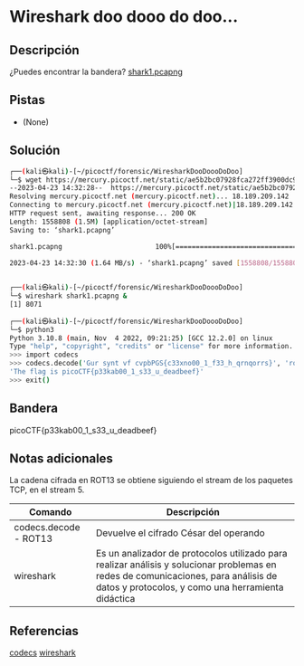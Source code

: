 # Wireshark doo dooo do doo...

## Descripción
¿Puedes encontrar la bandera? [shark1.pcapng](https://mercury.picoctf.net/static/ae5b2bc07928fca272ff3900dc9a6cef/shark1.pcapng)

## Pistas
- (None)

## Solución
```bash
┌──(kali㉿kali)-[~/picoctf/forensic/WiresharkDooDoooDoDoo]
└─$ wget https://mercury.picoctf.net/static/ae5b2bc07928fca272ff3900dc9a6cef/shark1.pcapng        
--2023-04-23 14:32:28--  https://mercury.picoctf.net/static/ae5b2bc07928fca272ff3900dc9a6cef/shark1.pcapng
Resolving mercury.picoctf.net (mercury.picoctf.net)... 18.189.209.142
Connecting to mercury.picoctf.net (mercury.picoctf.net)|18.189.209.142|:443... connected.
HTTP request sent, awaiting response... 200 OK
Length: 1558808 (1.5M) [application/octet-stream]
Saving to: ‘shark1.pcapng’

shark1.pcapng                       100%[=================================================================>]   1.49M  1.64MB/s    in 0.9s    

2023-04-23 14:32:30 (1.64 MB/s) - ‘shark1.pcapng’ saved [1558808/1558808]

                                                                                                                                              
┌──(kali㉿kali)-[~/picoctf/forensic/WiresharkDooDoooDoDoo]
└─$ wireshark shark1.pcapng &                                                             
[1] 8071
                                                                                                                                              
┌──(kali㉿kali)-[~/picoctf/forensic/WiresharkDooDoooDoDoo]
└─$ python3
Python 3.10.8 (main, Nov  4 2022, 09:21:25) [GCC 12.2.0] on linux
Type "help", "copyright", "credits" or "license" for more information.
>>> import codecs
>>> codecs.decode('Gur synt vf cvpbPGS{c33xno00_1_f33_h_qrnqorrs}', 'rot_13')
'The flag is picoCTF{p33kab00_1_s33_u_deadbeef}'
>>> exit()

```

## Bandera
picoCTF{p33kab00_1_s33_u_deadbeef}

## Notas adicionales
La cadena cifrada en ROT13 se obtiene siguiendo el stream de los paquetes TCP, en el stream 5.

| Comando | Descripción |
|--------|--------|
| codecs.decode - ROT13 | Devuelve el cifrado César del operando |
| wireshark | Es un analizador de protocolos utilizado para realizar análisis y solucionar problemas en redes de comunicaciones, para análisis de datos y protocolos, y como una herramienta didáctica |

## Referencias
[codecs](https://docs.python.org/3/library/codecs.html)
[wireshark](https://es.wikipedia.org/wiki/Wireshark)
